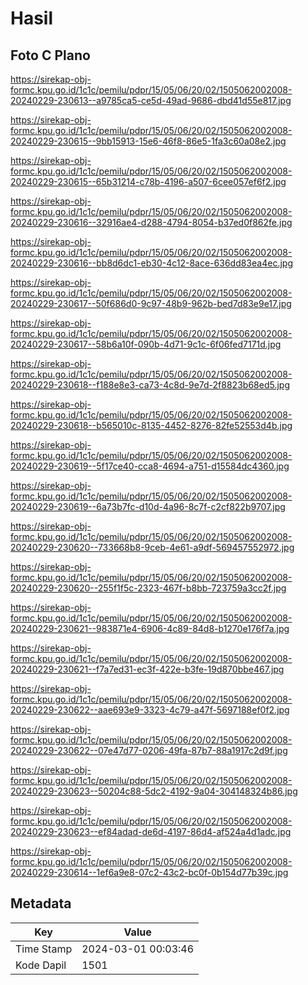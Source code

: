 # Hasil

## Foto C Plano

https://sirekap-obj-formc.kpu.go.id/1c1c/pemilu/pdpr/15/05/06/20/02/1505062002008-20240229-230613--a9785ca5-ce5d-49ad-9686-dbd41d55e817.jpg

https://sirekap-obj-formc.kpu.go.id/1c1c/pemilu/pdpr/15/05/06/20/02/1505062002008-20240229-230615--9bb15913-15e6-46f8-86e5-1fa3c60a08e2.jpg

https://sirekap-obj-formc.kpu.go.id/1c1c/pemilu/pdpr/15/05/06/20/02/1505062002008-20240229-230615--65b31214-c78b-4196-a507-6cee057ef6f2.jpg

https://sirekap-obj-formc.kpu.go.id/1c1c/pemilu/pdpr/15/05/06/20/02/1505062002008-20240229-230616--32916ae4-d288-4794-8054-b37ed0f862fe.jpg

https://sirekap-obj-formc.kpu.go.id/1c1c/pemilu/pdpr/15/05/06/20/02/1505062002008-20240229-230616--bb8d6dc1-eb30-4c12-8ace-636dd83ea4ec.jpg

https://sirekap-obj-formc.kpu.go.id/1c1c/pemilu/pdpr/15/05/06/20/02/1505062002008-20240229-230617--50f686d0-9c97-48b9-962b-bed7d83e9e17.jpg

https://sirekap-obj-formc.kpu.go.id/1c1c/pemilu/pdpr/15/05/06/20/02/1505062002008-20240229-230617--58b6a10f-090b-4d71-9c1c-6f06fed7171d.jpg

https://sirekap-obj-formc.kpu.go.id/1c1c/pemilu/pdpr/15/05/06/20/02/1505062002008-20240229-230618--f188e8e3-ca73-4c8d-9e7d-2f8823b68ed5.jpg

https://sirekap-obj-formc.kpu.go.id/1c1c/pemilu/pdpr/15/05/06/20/02/1505062002008-20240229-230618--b565010c-8135-4452-8276-82fe52553d4b.jpg

https://sirekap-obj-formc.kpu.go.id/1c1c/pemilu/pdpr/15/05/06/20/02/1505062002008-20240229-230619--5f17ce40-cca8-4694-a751-d15584dc4360.jpg

https://sirekap-obj-formc.kpu.go.id/1c1c/pemilu/pdpr/15/05/06/20/02/1505062002008-20240229-230619--6a73b7fc-d10d-4a96-8c7f-c2cf822b9707.jpg

https://sirekap-obj-formc.kpu.go.id/1c1c/pemilu/pdpr/15/05/06/20/02/1505062002008-20240229-230620--733668b8-9ceb-4e61-a9df-569457552972.jpg

https://sirekap-obj-formc.kpu.go.id/1c1c/pemilu/pdpr/15/05/06/20/02/1505062002008-20240229-230620--255f1f5c-2323-467f-b8bb-723759a3cc2f.jpg

https://sirekap-obj-formc.kpu.go.id/1c1c/pemilu/pdpr/15/05/06/20/02/1505062002008-20240229-230621--983871e4-6906-4c89-84d8-b1270e176f7a.jpg

https://sirekap-obj-formc.kpu.go.id/1c1c/pemilu/pdpr/15/05/06/20/02/1505062002008-20240229-230621--f7a7ed31-ec3f-422e-b3fe-19d870bbe467.jpg

https://sirekap-obj-formc.kpu.go.id/1c1c/pemilu/pdpr/15/05/06/20/02/1505062002008-20240229-230622--aae693e9-3323-4c79-a47f-5697188ef0f2.jpg

https://sirekap-obj-formc.kpu.go.id/1c1c/pemilu/pdpr/15/05/06/20/02/1505062002008-20240229-230622--07e47d77-0206-49fa-87b7-88a1917c2d9f.jpg

https://sirekap-obj-formc.kpu.go.id/1c1c/pemilu/pdpr/15/05/06/20/02/1505062002008-20240229-230623--50204c88-5dc2-4192-9a04-304148324b86.jpg

https://sirekap-obj-formc.kpu.go.id/1c1c/pemilu/pdpr/15/05/06/20/02/1505062002008-20240229-230623--ef84adad-de6d-4197-86d4-af524a4d1adc.jpg

https://sirekap-obj-formc.kpu.go.id/1c1c/pemilu/pdpr/15/05/06/20/02/1505062002008-20240229-230614--1ef6a9e8-07c2-43c2-bc0f-0b154d77b39c.jpg


## Metadata

| Key        | Value               |
| ---------- | ------------------- |
| Time Stamp | 2024-03-01 00:03:46 |
| Kode Dapil | 1501                |



